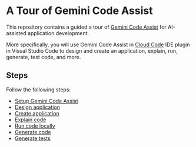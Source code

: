 # A Tour of Gemini Code Assist

This repository contains a guided a tour of [Gemini Code
Assist](https://cloud.google.com/products/gemini/code-assist) for AI-assisted
application development.

More specifically, you will use Gemini Code Assist in [Cloud
Code](https://cloud.google.com/code) IDE plugin in Visual Studio Code to design
and create an application, explain, run, generate, test code, and more.

## Steps

Follow the following steps:

* [Setup Gemini Code Assist](./docs/setup.md)
* [Design application](./docs/design-app.md)
* [Create application](./docs/create-app.md)
* [Explain code](./docs/explain-code.md)
* [Run code locally](./docs/run-code-locally.md)
* [Generate code](./docs/generate-code.md)
* [Generate tests](./docs/generate-tests.md)
